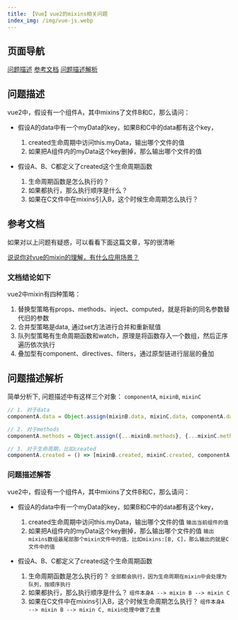 ```yaml
---
title: 【Vue】vue2的mixins相关问题
index_img: /img/vue-js.webp
---
```


## 页面导航
[问题描述](#问题描述) 
[参考文档](#参考文档)
[问题描述解析](#想问题描述解析)

##  问题描述

vue2中，假设有一个组件A，其中mixins了文件B和C，那么请问：

- 假设A的data中有一个myData的key，如果B和C中的data都有这个key，
  1. created生命周期中访问this.myData，输出哪个文件的值
  2. 如果把A组件内的myData这个key删掉，那么输出哪个文件的值

- 假设A、B、C都定义了created这个生命周期函数
  1. 生命周期函数是怎么执行的？
  2. 如果都执行，那么执行顺序是什么？
  3. 如果在C文件中在mixins引入B，这个时候生命周期怎么执行？

##  参考文档

如果对以上问题有疑惑，可以看看下面这篇文章，写的很清晰

[说说你对vue的mixin的理解，有什么应用场景？](https://vue3js.cn/interview/vue/mixin.html)

### 文档结论如下

vue2中mixin有四种策略：

1. 替换型策略有props、methods、inject、computed，就是将新的同名参数替代旧的参数
2. 合并型策略是data, 通过set方法进行合并和重新赋值
3. 队列型策略有生命周期函数和watch，原理是将函数存入一个数组，然后正序遍历依次执行
4. 叠加型有component、directives、filters，通过原型链进行层层的叠加

##  问题描述解析

简单分析下, 问题描述中有这样三个对象：
`componentA`, `mixinB`, `mixinC`

```js
// 1. 对于data
componentA.data = Object.assign(mixinB.data, mixinC.data, componentA.data);

// 2. 对于methods
componentA.methods = Object.assign({...mixinB.methods}, {...mixinC.methods}, {...componentA.methods});

// 3. 对于生命周期，比如created
componentA.created = () => [mixinB.created, mixinC.created, componentA.created].forEach(created => created());
```

### 问题描述解答

vue2中，假设有一个组件A，其中mixins了文件B和C，那么请问：

- 假设A的data中有一个myData的key，如果B和C中的data都有这个key，
  1. created生命周期中访问this.myData，输出哪个文件的值
    `输出当前组件的值`
  2. 如果把A组件内的myData这个key删掉，那么输出哪个文件的值
    `输出mixins数组最尾部那个mixin文件中的值，比如mixins:[B, C]，那么输出的就是C文件中的值`

- 假设A、B、C都定义了created这个生命周期函数
  1. 生命周期函数是怎么执行的？
    `全部都会执行，因为生命周期在mixin中会处理为队列，按顺序执行`
  2. 如果都执行，那么执行顺序是什么？
    `组件本身A --> mixin B --> mixin C`
  3. 如果在C文件中在mixins引入B，这个时候生命周期怎么执行？
    `组件本身A --> mixin B --> mixin C, mixin处理中做了去重`